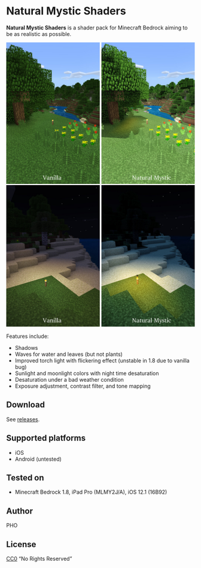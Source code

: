 # Natural Mystic Shaders

**Natural Mystic Shaders** is a shader pack for Minecraft Bedrock
aiming to be as realistic as possible.

![](./img/day.jpg)
![](./img/night.jpg)

Features include:

* Shadows
* Waves for water and leaves (but not plants)
* Improved torch light with flickering effect (unstable in 1.8 due to vanilla bug)
* Sunlight and moonlight colors with night time desaturation
* Desaturation under a bad weather condition
* Exposure adjustment, contrast filter, and tone mapping

## Download

See [releases](https://github.com/depressed-pho/natural-mystic-shaders/releases).

## Supported platforms

* iOS
* Android (untested)

## Tested on

* Minecraft Bedrock 1.8, iPad Pro (MLMY2J/A), iOS 12.1 (16B92)

## Author

PHO

## License
[CC0](https://creativecommons.org/share-your-work/public-domain/cc0/)
“No Rights Reserved”
